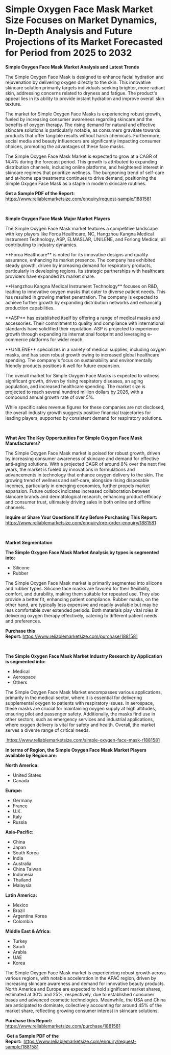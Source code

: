 <p><h1>Simple Oxygen Face Mask Market Size Focuses on Market Dynamics, In-Depth Analysis and Future Projections of its Market Forecasted for Period from 2025 to 2032</h1></p><p><strong>Simple Oxygen Face Mask Market Analysis and Latest Trends</strong></p>
<p><p>The Simple Oxygen Face Mask is designed to enhance facial hydration and rejuvenation by delivering oxygen directly to the skin. This innovative skincare solution primarily targets individuals seeking brighter, more radiant skin, addressing concerns related to dryness and fatigue. The product's appeal lies in its ability to provide instant hydration and improve overall skin texture.</p><p>The market for Simple Oxygen Face Masks is experiencing robust growth, fueled by increasing consumer awareness regarding skincare and the benefits of oxygen therapy. The rising demand for natural and effective skincare solutions is particularly notable, as consumers gravitate towards products that offer tangible results without harsh chemicals. Furthermore, social media and beauty influencers are significantly impacting consumer choices, promoting the advantages of these face masks.</p><p>The Simple Oxygen Face Mask Market is expected to grow at a CAGR of 14.4% during the forecast period. This growth is attributed to expanding distribution channels, including online platforms, and heightened interest in skincare regimes that prioritize wellness. The burgeoning trend of self-care and at-home spa treatments continues to drive demand, positioning the Simple Oxygen Face Mask as a staple in modern skincare routines.</p></p>
<p><strong>Get a Sample PDF of the Report:&nbsp;</strong> <a href="https://www.reliablemarketsize.com/enquiry/request-sample/1881581?utm_campaign=2930&utm_medium=2&utm_source=Github&utm_content=ia&utm_term=14042025&utm_id=simple-oxygen-face-mask">https://www.reliablemarketsize.com/enquiry/request-sample/1881581</a></p>
<p>&nbsp;</p>
<p><strong>Simple Oxygen Face Mask Major Market Players</strong></p>
<p><p>The Simple Oxygen Face Mask market features a competitive landscape with key players like Forca Healthcare, NC, Hangzhou Kangna Medical Instrument Technology, ASP, ELMASLAR, UNILENE, and Forlong Medical, all contributing to industry dynamics.</p><p>**Forca Healthcare** is noted for its innovative designs and quality assurance, enhancing its market presence. The company has exhibited steady growth, driven by increasing demand for respiratory products, particularly in developing regions. Its strategic partnerships with healthcare providers have expanded its market share.</p><p>**Hangzhou Kangna Medical Instrument Technology** focuses on R&D, leading to innovative oxygen masks that cater to diverse patient needs. This has resulted in growing market penetration. The company is expected to achieve further growth by expanding distribution networks and enhancing production capabilities.</p><p>**ASP** has established itself by offering a range of medical masks and accessories. Their commitment to quality and compliance with international standards have solidified their reputation. ASP is projected to experience growth through expanding its international footprint and leveraging e-commerce platforms for wider reach.</p><p>**UNILENE** specializes in a variety of medical supplies, including oxygen masks, and has seen robust growth owing to increased global healthcare spending. The company's focus on sustainability and environmentally friendly products positions it well for future expansion.</p><p>The overall market for Simple Oxygen Face Masks is expected to witness significant growth, driven by rising respiratory diseases, an aging population, and increased healthcare spending. The market size is projected to reach several hundred million dollars by 2026, with a compound annual growth rate of over 5%.</p><p>While specific sales revenue figures for these companies are not disclosed, the overall industry growth suggests positive financial trajectories for leading players, supported by consistent demand for respiratory solutions.</p></p>
<p>&nbsp;</p>
<p><strong>What Are The Key Opportunities For Simple Oxygen Face Mask Manufacturers?</strong></p>
<p><p>The Simple Oxygen Face Mask market is poised for robust growth, driven by increasing consumer awareness of skincare and demand for effective anti-aging solutions. With a projected CAGR of around 8% over the next five years, the market is fueled by innovations in formulations and advancements in technology that enhance oxygen delivery to the skin. The growing trend of wellness and self-care, alongside rising disposable incomes, particularly in emerging economies, further propels market expansion. Future outlook indicates increased collaboration between skincare brands and dermatological research, enhancing product efficacy and consumer trust, ultimately driving sales in both online and offline channels.</p></p>
<p><strong>Inquire or Share Your Questions If Any Before Purchasing This Report:</strong> <a href="https://www.reliablemarketsize.com/enquiry/pre-order-enquiry/1881581?utm_campaign=2930&utm_medium=2&utm_source=Github&utm_content=ia&utm_term=14042025&utm_id=simple-oxygen-face-mask">https://www.reliablemarketsize.com/enquiry/pre-order-enquiry/1881581</a></p>
<p>&nbsp;</p>
<p><strong>Market Segmentation</strong></p>
<p><strong>The Simple Oxygen Face Mask Market Analysis by types is segmented into:</strong></p>
<p><ul><li>Silicone</li><li>Rubber</li></ul></p>
<p><p>The Simple Oxygen Face Mask market is primarily segmented into silicone and rubber types. Silicone face masks are favored for their flexibility, comfort, and durability, making them suitable for repeated use. They also provide a better fit, enhancing patient compliance. Rubber masks, on the other hand, are typically less expensive and readily available but may be less comfortable over extended periods. Both materials play vital roles in delivering oxygen therapy effectively, catering to different patient needs and preferences.</p></p>
<p><strong>Purchase this Report:&nbsp;</strong><a href="https://www.reliablemarketsize.com/purchase/1881581?utm_campaign=2930&utm_medium=2&utm_source=Github&utm_content=ia&utm_term=14042025&utm_id=simple-oxygen-face-mask">https://www.reliablemarketsize.com/purchase/1881581</a></p>
<p>&nbsp;</p>
<p><strong>The Simple Oxygen Face Mask Market Industry Research by Application is segmented into:</strong></p>
<p><ul><li>Medical</li><li>Aerospace</li><li>Others</li></ul></p>
<p><p>The Simple Oxygen Face Mask Market encompasses various applications, primarily in the medical sector, where it is essential for delivering supplemental oxygen to patients with respiratory issues. In aerospace, these masks are crucial for maintaining oxygen supply at high altitudes, ensuring pilot and passenger safety. Additionally, the masks find use in other sectors, such as emergency services and industrial applications, where oxygen delivery is vital for safety and health. Overall, the market serves a diverse range of critical needs.</p></p>
<p><a href="https://www.reliablemarketsize.com/simple-oxygen-face-mask-r1881581?utm_campaign=2930&utm_medium=2&utm_source=Github&utm_content=ia&utm_term=14042025&utm_id=simple-oxygen-face-mask">&nbsp;https://www.reliablemarketsize.com/simple-oxygen-face-mask-r1881581</a></p>
<p><strong>In terms of Region, the Simple Oxygen Face Mask Market Players available by Region are:</strong></p>
<p>
    <p> <strong> North America: </strong>
        <ul>
            <li>United States</li>
            <li>Canada</li>
        </ul>
        </p> 
    <p> <strong> Europe: </strong>
        <ul>
            <li>Germany</li>
            <li>France</li>
            <li>U.K.</li>
            <li>Italy</li>
            <li>Russia</li>
        </ul>
        </p> 
    <p> <strong> Asia-Pacific: </strong>
        <ul>
            <li>China</li>
            <li>Japan</li>
            <li>South Korea</li>
            <li>India</li>
            <li>Australia</li>
            <li>China Taiwan</li>
            <li>Indonesia</li>
            <li>Thailand</li>
            <li>Malaysia</li>
        </ul>
        </p> 
    <p> <strong> Latin America: </strong>
        <ul>
            <li>Mexico</li>
            <li>Brazil</li>
            <li>Argentina Korea</li>
            <li>Colombia</li>
        </ul>
        </p> 
    <p> <strong> Middle East & Africa: </strong>
        <ul>
            <li>Turkey</li>
            <li>Saudi</li>
            <li>Arabia</li>
            <li>UAE</li>
            <li>Korea</li>
        </ul>
    </p>
    </p>
<p><p>The Simple Oxygen Face Mask market is experiencing robust growth across various regions, with notable acceleration in the APAC region, driven by increasing skincare awareness and demand for innovative beauty products. North America and Europe are expected to hold significant market shares, estimated at 30% and 25%, respectively, due to established consumer bases and advanced cosmetic technologies. Meanwhile, the USA and China are anticipated to dominate, collectively accounting for around 45% of the market share, reflecting growing consumer interest in skincare solutions.</p></p>
<p><strong>Purchase this Report: </strong><a href="https://www.reliablemarketsize.com/purchase/1881581?utm_campaign=2930&utm_medium=2&utm_source=Github&utm_content=ia&utm_term=14042025&utm_id=simple-oxygen-face-mask">https://www.reliablemarketsize.com/purchase/1881581</a></p>
<p>&nbsp;<strong>Get a Sample PDF of the Report:&nbsp;&nbsp;</strong><a href="https://www.reliablemarketsize.com/enquiry/request-sample/1881581?utm_campaign=2930&utm_medium=2&utm_source=Github&utm_content=ia&utm_term=14042025&utm_id=simple-oxygen-face-mask">https://www.reliablemarketsize.com/enquiry/request-sample/1881581</a></p>
<p><strong></strong></p>
<p><p></p><p></p><p></p></p>